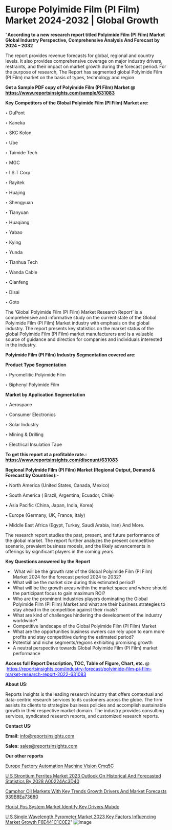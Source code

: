 # Europe Polyimide Film (PI Film) Market 2024-2032 | Global Growth

 "<strong>According to a new research report titled Polyimide Film (PI Film) Market Global Industry Perspective, Comprehensive Analysis And Forecast by 2024 – 2032</strong>

The report provides revenue forecasts for global, regional and country levels. It also provides comprehensive coverage on major industry drivers, restraints, and their impact on market growth during the forecast period. For the purpose of research, The Report has segmented global Polyimide Film (PI Film) market on the basis of types, technology and region

<strong>Get a Sample PDF copy of Polyimide Film (PI Film) Market </strong><strong>@<a href=https://www.reportsinsights.com/sample/631083 style=color:#0000ff;> https://www.reportsinsights.com/sample/631083</a></strong></font>

<strong>Key Competitors of the Global Polyimide Film (PI Film) Market are:</strong>

‣ DuPont

‣ Kaneka

‣ SKC Kolon

‣ Ube

‣ Taimide Tech

‣ MGC

‣ I.S.T Corp

‣ Rayitek

‣ Huajing

‣ Shengyuan

‣ Tianyuan

‣ Huaqiang

‣ Yabao

‣ Kying

‣ Yunda

‣ Tianhua Tech

‣ Wanda Cable

‣ Qianfeng

‣ Disai

‣ Goto

The ‘Global Polyimide Film (PI Film) Market Research Report’ is a comprehensive and informative study on the current state of the Global Polyimide Film (PI Film) Market industry with emphasis on the global industry. The report presents key statistics on the market status of the global Polyimide Film (PI Film) market manufacturers and is a valuable source of guidance and direction for companies and individuals interested in the industry.

<strong>Polyimide Film (PI Film) Industry Segmentation covered are:</strong>

<strong>Product Type Segmentation</strong>

‣    Pyromellitic Polyimide Film

‣ Biphenyl Polyimide Film

<strong>Market by Application Segmentation</strong>

‣   Aerospace

‣ Consumer Electronics

‣ Solar Industry

‣ Mining & Drilling

‣ Electrical Insulation Tape

<strong>To get this report at a profitable rate.: <a href=https://www.reportsinsights.com/discount/631083 style=color:#0000ff;>https://www.reportsinsights.com/discount/631083</a></strong></font>

<strong>Regional Polyimide Film (PI Film) Market (Regional Output, Demand &amp; Forecast by Countries):-</strong>

• North America (United States, Canada, Mexico)

• South America ( Brazil, Argentina, Ecuador, Chile)

• Asia Pacific (China, Japan, India, Korea)

• Europe (Germany, UK, France, Italy)

• Middle East Africa (Egypt, Turkey, Saudi Arabia, Iran) And More.

The research report studies the past, present, and future performance of the global market. The report further analyzes the present competitive scenario, prevalent business models, and the likely advancements in offerings by significant players in the coming years.

<strong>Key Questions answered by the Report</strong>
<ul>
  <li> What will be the growth rate of the Global Polyimide Film (PI Film) Market 2024 for the forecast period 2024 to 2032?</li>
  <li>What will be the market size during this estimated period?</li>
  <li>What will be the growth areas within the market space and where should the participant focus to gain maximum ROI?</li>
  <li>Who are the prominent industries players dominating the Global Polyimide Film (PI Film) Market and what are their business strategies to stay ahead in the competition against their rivals?</li>
  <li>What are kind of challenges hindering the development of the industry worldwide?</li>
  <li>Competitive landscape of the Global Polyimide Film (PI Film) Market</li>
  <li>What are the opportunities business owners can rely upon to earn more profits and stay competitive during the estimated period?</li>
  <li>Potential and niche segments/regions exhibiting promising growth</li>
  <li>A neutral perspective towards Global Polyimide Film (PI Film) market performance</li>
</ul>
<strong>Access full Report Description, TOC, Table of Figure, Chart, etc. </strong>@  <a href=https://reportsinsights.com/industry-forecast/polyimide-film-pi-film-market-research-report-2022-631083 style=color:#0000ff;>https://reportsinsights.com/industry-forecast/polyimide-film-pi-film-market-research-report-2022-631083</a></font>

<strong><strong>About US</strong>:</strong>

Reports Insights is the leading research industry that offers contextual and data-centric research services to its customers across the globe. The firm assists its clients to strategize business policies and accomplish sustainable growth in their respective market domain. The industry provides consulting services, syndicated research reports, and customized research reports.

<strong>Contact US:</strong>

<p class=""""><b>Email:</b> <a href=mailto:info@reportsinsights.com>info@reportsinsights.com</a></p>
<p class=""""><b>Sales:</b> <a href=mailto:sales@reportsinsights.com>sales@reportsinsights.com</a></p>

<strong>Our other reports</strong>

<a href=https://www.linkedin.com/pulse/europe-factory-automation-machine-vision-cmq5c/>Europe Factory Automation Machine Vision Cmq5C</a>

<a href=https://medium.com/@aryawankhede943/u-s-strontium-ferrites-market-2023-outlook-on-historical-and-forecasted-statistics-by-2028-a00224ac3d40>U S Strontium Ferrites Market 2023 Outlook On Historical And Forecasted Statistics By 2028 A00224Ac3D40</a>

<a href=https://medium.com/@tidke9676/camphor-oil-markets-with-key-trends-growth-drivers-and-market-forecasts-939b8ea73680>Camphor Oil Markets With Key Trends Growth Drivers And Market Forecasts 939B8Ea73680</a>

<a href=https://www.linkedin.com/pulse/florist-pos-system-market-identify-key-drivers-mubdc/>Florist Pos System Market Identify Key Drivers Mubdc</a>

<a href=https://medium.com/@g65914336/u-s-single-wavelength-pyrometer-market-2023-key-factors-influencing-market-growth-f6e441c1c0e2>U S Single Wavelength Pyrometer Market 2023 Key Factors Influencing Market Growth F6E441C1C0E2</a>"
![image](https://github.com/daminid12/RImarketresearch/assets/158430485/a69ff9c7-89df-4501-a107-acf7bfb9863e)
